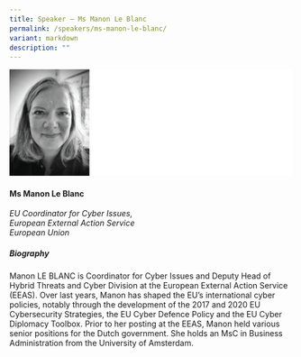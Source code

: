 ```yaml
---
title: Speaker – Ms Manon Le Blanc
permalink: /speakers/ms-manon-le-blanc/
variant: markdown
description: ""
---
```

![](/images/2024%20speakers/Manon_Le_Blanc.png)
#### **Ms Manon Le Blanc**

*EU Coordinator for Cyber Issues, <br>
 European External Action Service <br>European Union*
 
##### **Biography**
Manon LE BLANC is Coordinator for Cyber Issues and Deputy Head of Hybrid Threats and Cyber Division at the European External Action Service (EEAS). Over last years, Manon has shaped the EU’s international cyber policies, notably through the development of the 2017 and 2020 EU Cybersecurity Strategies, the EU Cyber Defence Policy and the EU Cyber Diplomacy Toolbox. Prior to her posting at the EEAS, Manon held various senior positions for the Dutch government. She holds an MsC in Business Administration from the University of Amsterdam.